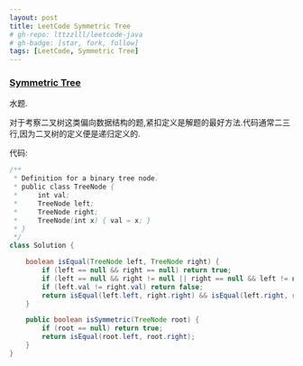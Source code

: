 ```yaml
---
layout: post
title: LeetCode Symmetric Tree
# gh-repo: lttzzlll/leetcode-java
# gh-badge: [star, fork, follow]
tags: [LeetCode, Symmetric Tree]
---
```


### [Symmetric Tree](https://leetcode.com/problems/symmetric-tree/description/)

水题.

对于考察二叉树这类偏向数据结构的题,紧扣定义是解题的最好方法.代码通常二三行,因为二叉树的定义便是递归定义的.

代码:

```Java
/**
 * Definition for a binary tree node.
 * public class TreeNode {
 *     int val;
 *     TreeNode left;
 *     TreeNode right;
 *     TreeNode(int x) { val = x; }
 * }
 */
class Solution {

    boolean isEqual(TreeNode left, TreeNode right) {
        if (left == null && right == null) return true;
        if (left == null && right != null || right == null && left != null) return false;
        if (left.val != right.val) return false;
        return isEqual(left.left, right.right) && isEqual(left.right, right.left);
    }

    public boolean isSymmetric(TreeNode root) {
        if (root == null) return true;
        return isEqual(root.left, root.right);
    }
}
```